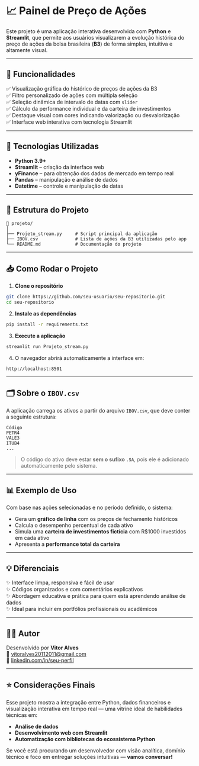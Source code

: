 
# 📈 Painel de Preço de Ações

Este projeto é uma aplicação interativa desenvolvida com **Python** e **Streamlit**, que permite aos usuários visualizarem a evolução histórica do preço de ações da bolsa brasileira (**B3**) de forma simples, intuitiva e altamente visual.

---

## 🚀 Funcionalidades

✅ Visualização gráfica do histórico de preços de ações da B3  
✅ Filtro personalizado de ações com múltipla seleção  
✅ Seleção dinâmica de intervalo de datas com `slider`  
✅ Cálculo da performance individual e da carteira de investimentos  
✅ Destaque visual com cores indicando valorização ou desvalorização  
✅ Interface web interativa com tecnologia Streamlit

---

## 🧠 Tecnologias Utilizadas

- **Python 3.9+**
- **Streamlit** – criação da interface web
- **yFinance** – para obtenção dos dados de mercado em tempo real
- **Pandas** – manipulação e análise de dados
- **Datetime** – controle e manipulação de datas

---

## 📂 Estrutura do Projeto

```
📁 projeto/
│
├── Projeto_stream.py     # Script principal da aplicação
├── IBOV.csv              # Lista de ações da B3 utilizadas pelo app
└── README.md             # Documentação do projeto
```

---

## 📥 Como Rodar o Projeto

1. **Clone o repositório**
```bash
git clone https://github.com/seu-usuario/seu-repositorio.git
cd seu-repositorio
```

2. **Instale as dependências**
```bash
pip install -r requirements.txt
```

3. **Execute a aplicação**
```bash
streamlit run Projeto_stream.py
```

4. O navegador abrirá automaticamente a interface em:
```
http://localhost:8501
```

---

## 🗂️ Sobre o `IBOV.csv`

A aplicação carrega os ativos a partir do arquivo `IBOV.csv`, que deve conter a seguinte estrutura:

```csv
Código
PETR4
VALE3
ITUB4
...
```

> O código do ativo deve estar **sem o sufixo `.SA`**, pois ele é adicionado automaticamente pelo sistema.

---

## 📊 Exemplo de Uso

Com base nas ações selecionadas e no período definido, o sistema:

- Gera um **gráfico de linha** com os preços de fechamento históricos
- Calcula o desempenho percentual de cada ativo
- Simula uma **carteira de investimentos fictícia** com R$1000 investidos em cada ativo
- Apresenta a **performance total da carteira**

---

## 💡 Diferenciais

✨ Interface limpa, responsiva e fácil de usar  
✨ Códigos organizados e com comentários explicativos  
✨ Abordagem educativa e prática para quem está aprendendo análise de dados  
✨ Ideal para incluir em portfólios profissionais ou acadêmicos

---

## 👨‍💻 Autor

Desenvolvido por **Vitor Alves**  
📧 vitoralves20112011@gmail.com  
💼 [linkedin.com/in/seu-perfil](https://linkedin.com/in/vit0ralves)

---

## ⭐ Considerações Finais

Esse projeto mostra a integração entre Python, dados financeiros e visualização interativa em tempo real — uma vitrine ideal de habilidades técnicas em:

- **Análise de dados**
- **Desenvolvimento web com Streamlit**
- **Automatização com bibliotecas do ecossistema Python**

Se você está procurando um desenvolvedor com visão analítica, domínio técnico e foco em entregar soluções intuitivas — **vamos conversar!**
